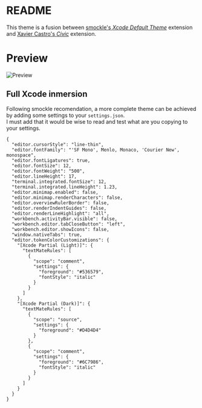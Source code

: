 # README
This theme is a fusion between [smockle's *Xcode Default Theme*](https://marketplace.visualstudio.com/items?itemName=smockle.xcode-default-theme) extension and [Xavier Castro's *Civic*](https://marketplace.visualstudio.com/items?itemName=xavier-castro.civic) extension.
# Preview 
![Preview](https://github.com/CsarMan/xcode-civic-theme/raw/master/assets/preview.png)

## Full Xcode inmersion
Following smockle recomendation, a more complete theme can be achieved by adding some settings to your `settings.json`.  
I must add that it would be wise to read and test what are you copying to your settings.
```
{
  "editor.cursorStyle": "line-thin",
  "editor.fontFamily": "'SF Mono', Menlo, Monaco, 'Courier New', monospace",
  "editor.fontLigatures": true,
  "editor.fontSize": 12,
  "editor.fontWeight": "500",
  "editor.lineHeight": 17,
  "terminal.integrated.fontSize": 12,
  "terminal.integrated.lineHeight": 1.23,
  "editor.minimap.enabled": false,
  "editor.minimap.renderCharacters": false,
  "editor.overviewRulerBorder": false,
  "editor.renderIndentGuides": false,
  "editor.renderLineHighlight": "all",
  "workbench.activityBar.visible": false,
  "workbench.editor.tabCloseButton": "left",
  "workbench.editor.showIcons": false,
  "window.nativeTabs": true,
  "editor.tokenColorCustomizations": {
    "[Xcode Partial (Light)]": {
      "textMateRules": [
        {
          "scope": "comment",
          "settings": {
            "foreground": "#536579",
            "fontStyle": "italic"
          }
        }
      ]
    },
    "[Xcode Partial (Dark)]": {
      "textMateRules": [
        {
          "scope": "source",
          "settings": {
            "foreground": "#D4D4D4"
          }
        },
        {
          "scope": "comment",
          "settings": {
            "foreground": "#6C7986",
            "fontStyle": "italic"
          }
        }
      ]
    }
  }
}
```